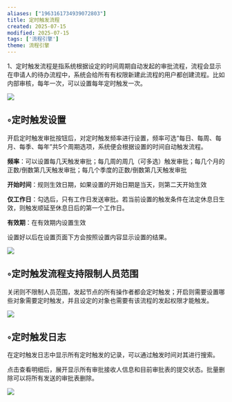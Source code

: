 ```yaml
---
aliases: ["1963161734939072803"]
title: 定时触发流程
created: 2025-07-15
modified: 2025-07-15
tags: ['流程引擎']
theme: 流程引擎
---
```


1、定时触发流程是指系统根据设定的时间周期自动发起的审批流程，流程会显示在申请人的待办流程中，系统会给所有有权限新建此流程的用户都创建流程。比如内部审核，每年一次，可以设置每年定时触发一次。

![](36c63b7727e5d755fdc41094d126bd90.jpg)

## ◦定时触发设置

开启定时触发审批按钮后，对定时触发频率进行设置，频率可选“每日、每周、每月、每季、每年”共5个周期选项，系统便会根据设置的时间自动触发流程。

**频率**：可以设置每几天触发审批；每几周的周几（可多选）触发审批；每几个月的正数/倒数第几天触发审批；每几个季度的正数/倒数第几天触发审批

**开始时间**：规则生效日期，如果设置的开始日期是当天，则第二天开始生效

**仅工作日**：勾选后，只有工作日发送审批。若当前设置的触发条件在法定休息日生效，则触发顺延至休息日后的第一个工作日。

**有效期**：在有效期内设置生效

设置好以后在设置页面下方会按照设置内容显示设置的结果。

![](80223e679983bf2b9190d4d91d2d8ab4.jpg)

## ◦定时触发流程支持限制人员范围

关闭则不限制人员范围，发起节点的所有操作者都会定时触发；开启则需要设置哪些对象需要定时触发，并且设定的对象也需要有该流程的发起权限才能触发。

![](44275440dd4adf1d57ce3f4e95ada7e3.jpg)

## ◦定时触发日志

在定时触发日志中显示所有定时触发的记录，可以通过触发时间对其进行搜索。

点击查看明细后，展开显示所有审批接收人信息和目前审批表的提交状态。批量删除可以将所有发送的审批表删除。

![](334158bb70832937eeee5e5e9b7c3491.jpg)